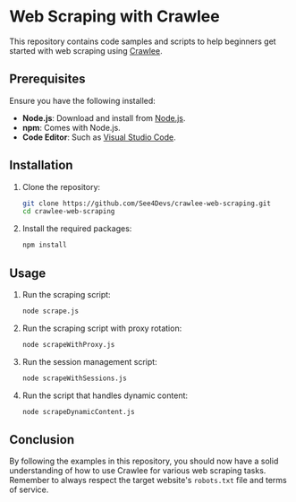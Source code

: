 # Web Scraping with Crawlee

This repository contains code samples and scripts to help beginners get started with web scraping using [Crawlee](https://crawlee.dev).

## Prerequisites

Ensure you have the following installed:

- **Node.js**: Download and install from [Node.js](https://nodejs.org/).
- **npm**: Comes with Node.js.
- **Code Editor**: Such as [Visual Studio Code](https://code.visualstudio.com).

## Installation

1. Clone the repository:

   ```bash
   git clone https://github.com/See4Devs/crawlee-web-scraping.git
   cd crawlee-web-scraping
   ```

2. Install the required packages:

   ```bash
   npm install
   ```

## Usage

1. Run the scraping script:

   ```bash
   node scrape.js
   ```

2. Run the scraping script with proxy rotation:

   ```bash
   node scrapeWithProxy.js
   ```

3. Run the session management script:

   ```bash
   node scrapeWithSessions.js
   ```

4. Run the script that handles dynamic content:

   ```bash
   node scrapeDynamicContent.js
   ```

## Conclusion

By following the examples in this repository, you should now have a solid understanding of how to use Crawlee for various web scraping tasks. Remember to always respect the target website's `robots.txt` file and terms of service.
